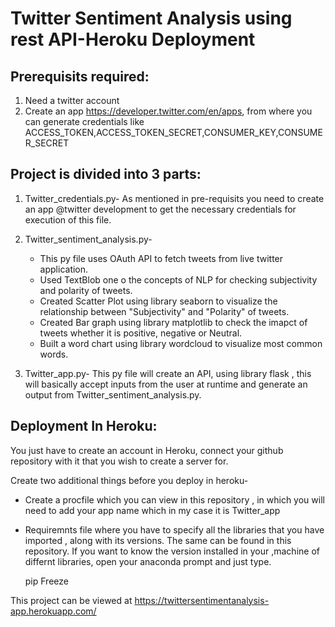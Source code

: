 # Twitter Sentiment Analysis using rest API-Heroku Deployment

## Prerequisits required:
1. Need a twitter account
2. Create an app https://developer.twitter.com/en/apps, from where you can generate credentials like ACCESS_TOKEN,ACCESS_TOKEN_SECRET,CONSUMER_KEY,CONSUMER_SECRET


## Project is divided into 3 parts:

1. Twitter_credentials.py- As mentioned in pre-requisits you need to create an app @twitter development to get the necessary credentials for execution of this file.

2. Twitter_sentiment_analysis.py- 
      - This py file uses OAuth API to fetch tweets from live twitter application.
      - Used TextBlob one o the concepts of NLP for checking subjectivity and polarity of tweets.
      - Created Scatter Plot using library seaborn to visualize the relationship between "Subjectivity" and "Polarity" of tweets.
      - Created Bar graph using library matplotlib to check the imapct of tweets whether it is positive, negative or Neutral.
      - Built a word chart using library wordcloud to visualize most common words.
      
3. Twitter_app.py- This py file will create an API, using library flask , this will basically accept inputs from the user at runtime and generate an output from Twitter_sentiment_analysis.py.


## Deployment In Heroku:
You just have to create an account in Heroku, connect your github repository with it that you wish to create a server for.

Create two additional things before you deploy in heroku-
 - Create a procfile which you can view in this repository , in which you will need to add your app name which in my case it is Twitter_app
 - Requiremnts file where you have to specify all the libraries that you have imported , along with its versions. The same can be found in this repository. If you want to know the version installed in your ,machine of differnt libraries, open your anaconda prompt and just type.
    
    pip Freeze

This project can be viewed at https://twittersentimentanalysis-app.herokuapp.com/


